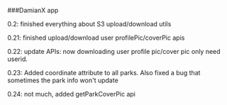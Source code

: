 ###DamianX app

0.2: finished everything about S3 upload/download utils

0.21: finished upload/download user profilePic/coverPic apis

0.22: update APIs: now downloading user profile pic/cover pic only need userid.

0.23: Added coordinate attribute to all parks. Also fixed a bug that sometimes the park info won't update

0.24: not much, added getParkCoverPic api